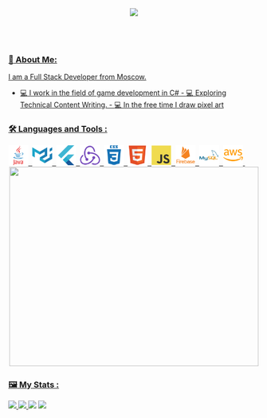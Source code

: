 <div id="header" align="center">
  <img src="https://steamuserimages-a.akamaihd.net/ugc/1661224712069230981/BFD6A13BBBF6F1A2A7FA6A6DA961E0700E98660A/?imw=512&amp;imh=288&amp;ima=fit&amp;impolicy=Letterbox&amp;imcolor=%23000000&amp;letterbox=true" width="600"/>
</div>
<div id="viewprof" align="center">
  <img src="https://img.shields.io/github/followers/Co1dren?style=social" alt=""/>
</div>

<div id="viewprof" align="center">
<a href="https://www.twitch.tv/zulkila">
  <img src="https://img.shields.io/twitch/status/battlestategames?style=social" alt=""/>
</div>

<div id="viewprof" align="center">
  <a href="https://www.youtube.com/c/Zulkila/featured">
  <img src="https://img.shields.io/youtube/views/dQw4w9WgXcQ?style=social" alt=""/>
</div>
</div>


### 	:speech_balloon: About Me:
I am a Full Stack Developer from Moscow.
- :computer: I work in the field of game development in C# - :computer: Exploring Technical Content Writing. - :computer: In the free time I draw pixel art

### :hammer_and_wrench: Languages and Tools :
<div>
  <img src="https://github.com/devicons/devicon/blob/master/icons/java/java-original-wordmark.svg" title="Java" alt="Java" width="40" height="40"/>&nbsp;
  <img src="https://github.com/devicons/devicon/blob/master/icons/materialui/materialui-original.svg" title="Material UI" alt="Material UI" width="40" height="40"/>&nbsp;
  <img src="https://github.com/devicons/devicon/blob/master/icons/flutter/flutter-original.svg" title="Flutter" alt="Flutter" width="40" height="40"/>&nbsp;
  <img src="https://github.com/devicons/devicon/blob/master/icons/redux/redux-original.svg" title="Redux" alt="Redux " width="40" height="40"/>&nbsp;
  <img src="https://github.com/devicons/devicon/blob/master/icons/css3/css3-plain-wordmark.svg"  title="CSS3" alt="CSS" width="40" height="40"/>&nbsp;
  <img src="https://github.com/devicons/devicon/blob/master/icons/html5/html5-original.svg" title="HTML5" alt="HTML" width="40" height="40"/>&nbsp;
  <img src="https://github.com/devicons/devicon/blob/master/icons/javascript/javascript-original.svg" title="JavaScript" alt="JavaScript" width="40" height="40"/>&nbsp;
  <img src="https://github.com/devicons/devicon/blob/master/icons/firebase/firebase-plain-wordmark.svg" title="Firebase" alt="Firebase" width="40" height="40"/>&nbsp;
  <img src="https://github.com/devicons/devicon/blob/master/icons/mysql/mysql-original-wordmark.svg" title="MySQL"  alt="MySQL" width="40" height="40"/>&nbsp;
  <img src="https://github.com/devicons/devicon/blob/master/icons/amazonwebservices/amazonwebservices-plain-wordmark.svg" title="AWS" alt="AWS" width="40" height="40"/>&nbsp;

<div align="center">
  <img src="https://i.pinimg.com/originals/77/ca/a3/77caa32884d735d439ade45ba37feaf2.gif" width="500" height="400"/>
</div>  
  
  ### 	:framed_picture: My Stats :
![](https://github-profile-summary-cards.vercel.app/api/cards/profile-details?username=Hjonkas&theme=radical)
![](https://github-profile-summary-cards.vercel.app/api/cards/most-commit-language?username=Hjonkas&theme=radical)
[](https://github-profile-summary-cards.vercel.app/api/cards/repos-per-language?username=Hjonkas&theme=radical)
![](https://github-profile-summary-cards.vercel.app/api/cards/stats?username=Hjonkas&theme=radical)
![](https://github-profile-summary-cards.vercel.app/api/cards/productive-time?username=Hjonkas&theme=radical)
